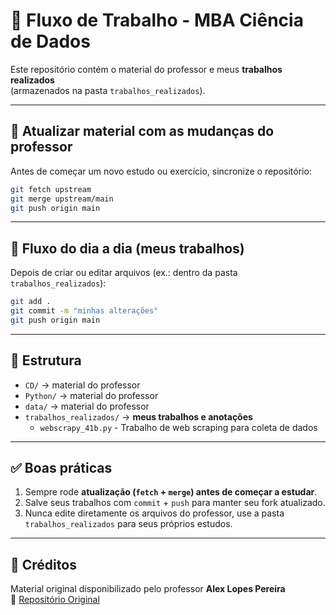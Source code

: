 # 📘 Fluxo de Trabalho - MBA Ciência de Dados

Este repositório contém o material do professor e meus **trabalhos realizados**  
(armazenados na pasta `trabalhos_realizados`).

---

## 🔄 Atualizar material com as mudanças do professor

Antes de começar um novo estudo ou exercício, sincronize o repositório:

```bash
git fetch upstream
git merge upstream/main
git push origin main
```

---

## 📝 Fluxo do dia a dia (meus trabalhos)

Depois de criar ou editar arquivos (ex.: dentro da pasta `trabalhos_realizados`):

```bash
git add .
git commit -m "minhas alterações"
git push origin main
```

---

## 📂 Estrutura

- `CD/` → material do professor  
- `Python/` → material do professor  
- `data/` → material do professor  
- `trabalhos_realizados/` → **meus trabalhos e anotações**
  - `webscrapy_41b.py` - Trabalho de web scraping para coleta de dados


---

## ✅ Boas práticas

1. Sempre rode **atualização (`fetch` + `merge`) antes de começar a estudar**.  
2. Salve seus trabalhos com `commit` + `push` para manter seu fork atualizado.  
3. Nunca edite diretamente os arquivos do professor, use a pasta `trabalhos_realizados` para seus próprios estudos.

---

## 🙏 Créditos

Material original disponibilizado pelo professor **Alex Lopes Pereira**  
🔗 [Repositório Original](https://github.com/alexlopespereira/mba_enap)
